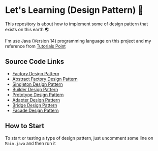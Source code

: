 # Let's Learning (Design Pattern) 🎉
This repository is about how to implement some of design pattern that exists on this earth 🌏

I'm use Java (Version 14) programming language on this project and my reference from [Tutorials Point](https://www.tutorialspoint.com/design_pattern/)

## Source Code Links
- [Factory Design Pattern](https://github.com/miqdadyyy/LearningDesignPattern/tree/master/src/com/miqdadyyy/factory)
- [Abstract Factory Design Pattern](https://github.com/miqdadyyy/LearningDesignPattern/tree/master/src/com/miqdadyyy/abstractFactory)
- [Singleton Design Pattern](https://github.com/miqdadyyy/LearningDesignPattern/tree/master/src/com/miqdadyyy/singleton)
- [Builder Design Pattern](https://github.com/miqdadyyy/LearningDesignPattern/tree/master/src/com/miqdadyyy/builder)
- [Prototype Design Pattern](https://github.com/miqdadyyy/LearningDesignPattern/tree/master/src/com/miqdadyyy/prototype)
- [Adapter Design Pattern](https://github.com/miqdadyyy/LearningDesignPattern/tree/master/src/com/miqdadyyy/adapter)
- [Bridge Design Pattern](https://github.com/miqdadyyy/LearningDesignPattern/tree/master/src/com/miqdadyyy/bridge)
- [Facade Design Pattern](https://github.com/omeryounus/LearningDesignPattern/tree/master/src/com/miqdadyyy/facade)

## How to Start
To start or testing a type of design pattern, just uncomment some line on `Main.java` and then run it 
